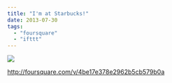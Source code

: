 ```yaml
---
title: "I'm at Starbucks!"
date: 2013-07-30
tags: 
  - "foursquare"
  - "ifttt"
---
```


![](images/staticmap?center=37.59525135338393,-122.3860216140747&zoom=16&size=710x440&maptype=roadmap&sensor=false&markers=color:red%7C37.59525135338393,-122.3860216140747)  
  
http://foursquare.com/v/4be17e378e2962b5cb579b0a
